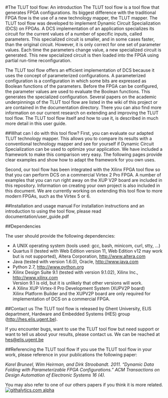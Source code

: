 #The TLUT tool flow: An introduction
The TLUT tool flow is a tool flow that generates FPGA configurations. Its biggest difference with the traditional FPGA flow is the use of a new technology mapper, the TLUT mapper. The TLUT tool flow was developed to implement Dynamic Circuit Specialization (DCS) on FPGAs. A DCS implementation of an application specializes its circuit for the current values of a number of specific inputs, called parameters. This specialized circuit is smaller, and in some cases faster, than the original circuit. However, it is only correct for one set of parameter values. Each time the parameters change value, a new specialized circuit is generated. This new specialized circuit is then loaded into the FPGA using partial run-time reconfiguration.

The TLUT tool flow offers an efficient implementation of DCS because it uses the concept of parameterized configurations. A parameterized configuration is a configuration in which some bits are expressed as Boolean functions of the parameters. Before the FPGA can be configured, the parameter values are used to evaluate the Boolean functions. This generates the specialized configuration. Several papers on the academic underpinnings of the TLUT tool flow are listed in the wiki of this project or are contained in the documentation directory. There you can also find more information on our current research on extending and improving the TLUT tool flow. The TLUT tool flow itself and how to use it, is described in much more detail in this user guide.

##What can I do with this tool flow?
First, you can evaluate our adapted TLUT technology mapper. 
This  allows you to compare its results with a conventional technology mapper and see for yourself if Dynamic Circuit Specialization can be used to optimize your application. 
We have included a framework to make this comparison very easy. 
The following pages provide clear examples and show how to adapt the framework for you own uses.

Second, our tool flow has been integrated with the Xilinx FPGA tool flow so that you can perform DCS on a commercial Virtex 2 Pro FPGA.
A number of examples that you can run right away on the XUP V2P board are included in this repository. 
Information on creating your own project is also included in this document.
We are currently working on extending this tool flow to more modern FPGAs, such as the Virtex 5 or 6.

##Installation and usage manual
For installation instructions and an introduction to using the tool flow, please read documentation/user_guide.pdf

##Dependencies
The user should provide the following dependencies:

- A UNIX operating system (tools used: gcc, bash, minicom, curl, stty, ...)- Quartus II (tested with Web Edition version 11, Web Edition v12 may work but is not supported), Altera Corporation, <http://www.altera.com>
- Java (tested with version 1.6.0), Oracle, <http://www.java.com>
- Python 2.7, <http://www.python.org>
- Xilinx Design Suite 9.1 (tested with version 9.1.02), Xilinx Inc., <http://www.xilinx.com><br>
Version 9.1 is old, but it is unlikely that other versions will work.
- A Xilinx XUP Virtex-II Pro Development System (XUPV2P board)<br>
Xilinx Platform Builder and the XUPV2P board are only required for implementation of DCS on a commercial FPGA. 

##Contact us
The TLUT tool flow is released by Ghent University, ELIS department, Hardware and Embedded Systems (HES) group (<http://hes.elis.ugent.be>).

If you encounter bugs, want to use the TLUT tool flow but need support or want to tell us about your results, please contact us.
We can be reached at <hes@elis.ugent.be>

##Referencing the TLUT tool flowIf you use the TLUT tool flow in your work, please reference in your publications the following paper:
*Karel Bruneel, Wim Heirman, and Dirk Stroobandt. 2011. “Dynamic Data Folding with Parameterizable FPGA Configurations.” ACM Transactions on Design Automation of Electronic Systems 16 (4).*
You may also refer to one of our others papers if you think it is more related.
[![githalytics.com alpha](https://cruel-carlota.pagodabox.com/5797f3a5e4b76d465ee2c3dd03a8928e "githalytics.com")](http://githalytics.com/UGent-HES/tlut_flow)
